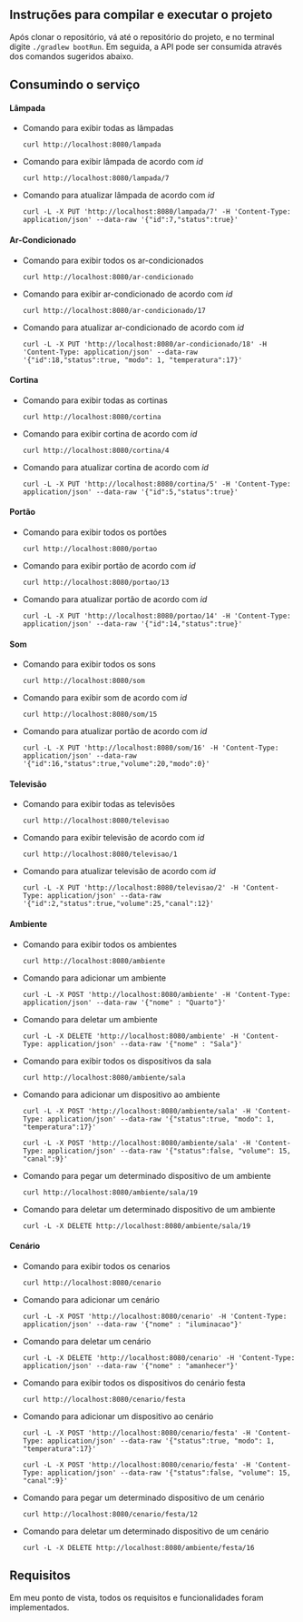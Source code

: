 ## Instruções para compilar e executar o projeto 
Após clonar o repositório, vá até o repositório do projeto, e no terminal digite `./gradlew bootRun`. Em seguida, a API pode ser consumida através dos comandos sugeridos abaixo.

## Consumindo o serviço

#### Lâmpada

- Comando para exibir todas as lâmpadas


    `curl http://localhost:8080/lampada`


- Comando para exibir lâmpada de acordo com *id*


    `curl http://localhost:8080/lampada/7`


- Comando para atualizar lâmpada de acordo com *id*


    `curl -L -X PUT 'http://localhost:8080/lampada/7' -H 'Content-Type: application/json' --data-raw '{"id":7,"status":true}'`


#### Ar-Condicionado 

- Comando para exibir todos os ar-condicionados


    `curl http://localhost:8080/ar-condicionado`


- Comando para exibir ar-condicionado de acordo com *id*


    `curl http://localhost:8080/ar-condicionado/17`


- Comando para atualizar ar-condicionado de acordo com *id*


    `curl -L -X PUT 'http://localhost:8080/ar-condicionado/18' -H 'Content-Type: application/json' --data-raw '{"id":18,"status":true, "modo": 1, "temperatura":17}'`


#### Cortina

- Comando para exibir todas as cortinas


    `curl http://localhost:8080/cortina`


- Comando para exibir cortina de acordo com *id*


    `curl http://localhost:8080/cortina/4`


- Comando para atualizar cortina de acordo com *id*


    `curl -L -X PUT 'http://localhost:8080/cortina/5' -H 'Content-Type: application/json' --data-raw '{"id":5,"status":true}'`


#### Portão

- Comando para exibir todos os portões


    `curl http://localhost:8080/portao`


- Comando para exibir portão de acordo com *id*


    `curl http://localhost:8080/portao/13`


- Comando para atualizar portão de acordo com *id*


   `curl -L -X PUT 'http://localhost:8080/portao/14' -H 'Content-Type: application/json' --data-raw '{"id":14,"status":true}'`


#### Som

- Comando para exibir todos os sons


    `curl http://localhost:8080/som`


- Comando para exibir som de acordo com *id*


    `curl http://localhost:8080/som/15`


- Comando para atualizar portão de acordo com *id*


    `curl -L -X PUT 'http://localhost:8080/som/16' -H 'Content-Type: application/json' --data-raw '{"id":16,"status":true,"volume":20,"modo":0}'`


#### Televisão

- Comando para exibir todas as televisões


    `curl http://localhost:8080/televisao`


- Comando para exibir televisão de acordo com *id*


    `curl http://localhost:8080/televisao/1`


- Comando para atualizar televisão de acordo com *id*


    `curl -L -X PUT 'http://localhost:8080/televisao/2' -H 'Content-Type: application/json' --data-raw '{"id":2,"status":true,"volume":25,"canal":12}'`


#### Ambiente

- Comando para exibir todos os ambientes

    
    `curl http://localhost:8080/ambiente`


- Comando para adicionar um ambiente


    `curl -L -X POST 'http://localhost:8080/ambiente' -H 'Content-Type: application/json' --data-raw '{"nome" : "Quarto"}'`


- Comando para deletar um ambiente


    `curl -L -X DELETE 'http://localhost:8080/ambiente' -H 'Content-Type: application/json' --data-raw '{"nome" : "Sala"}'`


- Comando para exibir todos os dispositivos da sala


    `curl http://localhost:8080/ambiente/sala`


- Comando para adicionar um dispositivo ao ambiente


    `curl -L -X POST 'http://localhost:8080/ambiente/sala' -H 'Content-Type: application/json' --data-raw '{"status":true, "modo": 1, "temperatura":17}'`

    `curl -L -X POST 'http://localhost:8080/ambiente/sala' -H 'Content-Type: application/json' --data-raw '{"status":false, "volume": 15, "canal":9}'`

- Comando para pegar um determinado dispositivo de um ambiente


    `curl http://localhost:8080/ambiente/sala/19`

- Comando para deletar um determinado dispositivo de um ambiente


    `curl -L -X DELETE http://localhost:8080/ambiente/sala/19`

#### Cenário

- Comando para exibir todos os cenarios


    `curl http://localhost:8080/cenario`


- Comando para adicionar um cenário


    `curl -L -X POST 'http://localhost:8080/cenario' -H 'Content-Type: application/json' --data-raw '{"nome" : "iluminacao"}'`


- Comando para deletar um cenário


    `curl -L -X DELETE 'http://localhost:8080/cenario' -H 'Content-Type: application/json' --data-raw '{"nome" : "amanhecer"}'`


- Comando para exibir todos os dispositivos do cenário  festa


    `curl http://localhost:8080/cenario/festa`


- Comando para adicionar um dispositivo ao cenário


    `curl -L -X POST 'http://localhost:8080/cenario/festa' -H 'Content-Type: application/json' --data-raw '{"status":true, "modo": 1, "temperatura":17}'`

    `curl -L -X POST 'http://localhost:8080/cenario/festa' -H 'Content-Type: application/json' --data-raw '{"status":false, "volume": 15, "canal":9}'`

- Comando para pegar um determinado dispositivo de um cenário


    `curl http://localhost:8080/cenario/festa/12`

- Comando para deletar um determinado dispositivo de um cenário


    `curl -L -X DELETE http://localhost:8080/ambiente/festa/16`

## Requisitos
Em meu ponto de vista, todos os requisitos e funcionalidades foram implementados.  
